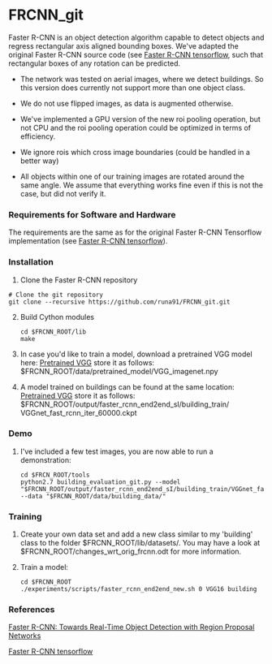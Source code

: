 
# FRCNN_git

Faster R-CNN is an object detection algorithm capable to detect objects and regress rectangular axis aligned bounding boxes. We've adapted the original Faster R-CNN source code (see [Faster R-CNN tensorflow](https://github.com/smallcorgi/Faster-RCNN_TF), such that rectangular boxes of any rotation can be predicted. 
 
* The network was tested on aerial images, where we detect buildings. So this version does currently not support more than one object class.

* We do not use flipped images, as data is augmented otherwise.

* We've implemented a GPU version of the new roi pooling operation, but not CPU and the roi pooling operation could be optimized in terms of efficiency.

* We ignore rois which cross image boundaries (could be handled in a better way)

* All objects within one of our training images are rotated around the same angle. We assume that everything works fine even if this is not the case, but did not verify it.


### Requirements for Software and Hardware

The requirements are the same as for the original Faster R-CNN Tensorflow implementation (see [Faster R-CNN tensorflow](https://github.com/smallcorgi/Faster-RCNN_TF)). 


### Installation 

1. Clone the Faster R-CNN repository
  ```Shell
  # Clone the git repository
  git clone --recursive https://github.com/runa91/FRCNN_git.git
  ```

2. Build Cython modules
    ```Shell
    cd $FRCNN_ROOT/lib
    make
    ```

3. In case you'd like to train a model, download a pretrained VGG model here:
[Pretrained VGG](https://polybox.ethz.ch/index.php/s/oitt4w7HRWNxDmY)
store it as follows: 
$FRCNN_ROOT/data/pretrained_model/VGG_imagenet.npy

 
4. A model trained on buildings can be found at the same location:
[Pretrained VGG](https://polybox.ethz.ch/index.php/s/oitt4w7HRWNxDmY)
store it as follows:
$FRCNN_ROOT/output/faster_rcnn_end2end_sI/building_train/ VGGnet_fast_rcnn_iter_60000.ckpt


### Demo

1. I've included a few test images, you are now able to run a demonstration:
	
    ```Shell
    cd $FRCN_ROOT/tools
    python2.7 building_evaluation_git.py --model "$FRCNN_ROOT/output/faster_rcnn_end2end_sI/building_train/VGGnet_fast_rcnn_iter_60000.ckpt" --data "$FRCNN_ROOT/data/building_data/"
	```

### Training

1. Create your own data set and add a new class similar to my 'building' class to the folder $FRCNN_ROOT/lib/datasets/.
You may have a look at $FRCNN_ROOT/changes_wrt_orig_frcnn.odt for more information.

2. Train a model:

    ```Shell
    cd $FRCNN_ROOT
    ./experiments/scripts/faster_rcnn_end2end_new.sh 0 VGG16 building
    ```

### References

[Faster R-CNN: Towards Real-Time Object Detection with Region Proposal Networks](https://papers.nips.cc/paper/5638-faster-r-cnn-towards-real-time-object-detection-with-region-proposal-networks.pdf)

[Faster R-CNN tensorflow](https://github.com/smallcorgi/Faster-RCNN_TF)




